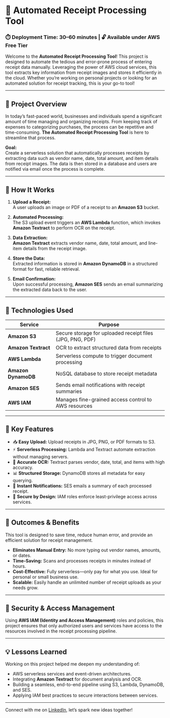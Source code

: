 # 🚀 Automated Receipt Processing Tool

### ⏱️ Deployment Time: 30–60 minutes | 🔓 Available under AWS Free Tier

Welcome to the **Automated Receipt Processing Tool**! This project is designed to automate the tedious and error-prone process of entering receipt data manually. Leveraging the power of AWS cloud services, this tool extracts key information from receipt images and stores it efficiently in the cloud. Whether you’re working on personal projects or looking for an automated solution for receipt tracking, this is your go-to tool!

---

## 🧠 Project Overview

In today’s fast-paced world, businesses and individuals spend a significant amount of time managing and organizing receipts. From keeping track of expenses to categorizing purchases, the process can be repetitive and time-consuming. **The Automated Receipt Processing Tool** is here to streamline that process.

**Goal:**  
Create a serverless solution that automatically processes receipts by extracting data such as vendor name, date, total amount, and item details from receipt images. The data is then stored in a database and users are notified via email once the process is complete.

---

## 🔧 How It Works

1. **Upload a Receipt:**  
   A user uploads an image or PDF of a receipt to an **Amazon S3** bucket.

2. **Automated Processing:**  
   The S3 upload event triggers an **AWS Lambda** function, which invokes **Amazon Textract** to perform OCR on the receipt.

3. **Data Extraction:**  
   **Amazon Textract** extracts vendor name, date, total amount, and line-item details from the receipt image.

4. **Store the Data:**  
   Extracted information is stored in **Amazon DynamoDB** in a structured format for fast, reliable retrieval.

5. **Email Confirmation:**  
   Upon successful processing, **Amazon SES** sends an email summarizing the extracted data back to the user.

---

## 🧰 Technologies Used

| Service             | Purpose                                                    |
|---------------------|------------------------------------------------------------|
| **Amazon S3**        | Secure storage for uploaded receipt files (JPG, PNG, PDF) |
| **Amazon Textract**  | OCR to extract structured data from receipts               |
| **AWS Lambda**       | Serverless compute to trigger document processing          |
| **Amazon DynamoDB**  | NoSQL database to store receipt metadata                   |
| **Amazon SES**       | Sends email notifications with receipt summaries           |
| **AWS IAM**          | Manages fine-grained access control to AWS resources       |

---

## 🧠 Key Features

- 📥 **Easy Upload:** Upload receipts in JPG, PNG, or PDF formats to S3.  
- ⚡ **Serverless Processing:** Lambda and Textract automate extraction without managing servers.  
- 🧾 **Accurate OCR:** Textract parses vendor, date, total, and items with high accuracy.  
- 📊 **Structured Storage:** DynamoDB stores all metadata for easy querying.  
- 📧 **Instant Notifications:** SES emails a summary of each processed receipt.  
- 🔐 **Secure by Design:** IAM roles enforce least-privilege access across services.  

---

## 🎯 Outcomes & Benefits

This tool is designed to save time, reduce human error, and provide an efficient solution for receipt management.

- **Eliminates Manual Entry:** No more typing out vendor names, amounts, or dates.  
- **Time-Saving:** Scans and processes receipts in minutes instead of hours.  
- **Cost-Effective:** Fully serverless—only pay for what you use. Ideal for personal or small business use.  
- **Scalable:** Easily handle an unlimited number of receipt uploads as your needs grow.  

---

## 🔑 Security & Access Management

Using **AWS IAM (Identity and Access Management)** roles and policies, this project ensures that only authorized users and services have access to the resources involved in the receipt processing pipeline.

---

## 💡 Lessons Learned

Working on this project helped me deepen my understanding of:

- AWS serverless services and event-driven architectures.  
- Integrating **Amazon Textract** for document analysis and OCR.  
- Building a seamless, end-to-end pipeline using S3, Lambda, DynamoDB, and SES.  
- Applying IAM best practices to secure interactions between services.  

---

Connect with me on [LinkedIn](https://www.linkedin.com/in/khushi-nandwani/), let’s spark new ideas together!
